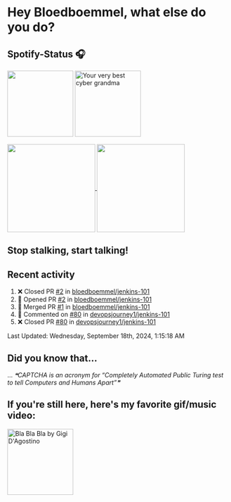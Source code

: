 # Hey Bloedboemmel, what else do you do? 
## Spotify-Status 🎧
<p float="left" >
  <img src="https://novatorem-amber-nine.vercel.app/api/spotify" height="150px"/>
  <img alt="Your very best cyber grandma" src="https://thekenyonthrill.files.wordpress.com/2013/10/44-grandma-computer-e1381195849436.jpg" height="150px"/>
</p>

<a href="https://github.com/bloedboemmel">
  <img align="center" src="https://letstrys-bloedboemmel.vercel.app/api/?username=bloedboemmel&show_icons=true&theme=radical" height="200"/>
  
</a>

<a href="https://github.com/bloedboemmel">
  <img align="center" src="https://letstrys-bloedboemmel.vercel.app/api/top-langs/?username=bloedboemmel&theme=radical"  height="200"/>
</a>


## Stop stalking, start talking!
## Recent activity
<!--RECENT_ACTIVITY:start-->
1. ❌ Closed PR [#2](https://github.com/bloedboemmel/jenkins-101/pull/2) in [bloedboemmel/jenkins-101](https://github.com/bloedboemmel/jenkins-101)
2. 💪 Opened PR [#2](https://github.com/bloedboemmel/jenkins-101/pull/2) in [bloedboemmel/jenkins-101](https://github.com/bloedboemmel/jenkins-101)
3. 🎉 Merged PR [#1](https://github.com/bloedboemmel/jenkins-101/pull/1) in [bloedboemmel/jenkins-101](https://github.com/bloedboemmel/jenkins-101)
4. 💬 Commented on [#80](https://github.com/devopsjourney1/jenkins-101/pull/80#issuecomment-2355450128) in [devopsjourney1/jenkins-101](https://github.com/devopsjourney1/jenkins-101)
5. ❌ Closed PR [#80](https://github.com/devopsjourney1/jenkins-101/pull/80) in [devopsjourney1/jenkins-101](https://github.com/devopsjourney1/jenkins-101)
<!--RECENT_ACTIVITY:end-->

<!--RECENT_ACTIVITY:last_update-->
Last Updated: Wednesday, September 18th, 2024, 1:15:18 AM
<!--RECENT_ACTIVITY:last_update_end-->


## Did you know that...
... <!--STARTS_HERE_QUOTE_README-->
<i>❝CAPTCHA is an acronym for “Completely Automated Public Turing test to tell Computers and Humans Apart”❞</i>
<!--ENDS_HERE_QUOTE_README-->


## If you're still here, here's my favorite gif/music video:

<a href="https://www.youtube.com/watch?v=Hrph2EW9VjY">
  <img alt="Bla Bla Bla by Gigi D'Agostino" src="../img/BlaBlaBla.gif" height="150px"/>
</a>

